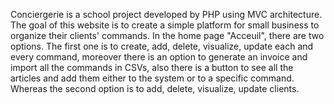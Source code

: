 Conciergerie is a school project developed by PHP using MVC architecture. The goal of this website is to create a simple platform for small business to organize their clients' commands. In the home page "Acceuil", there are two options. The first one is to create, add, delete, visualize, update each and every command, moreover there is an option to generate an invoice and import all the commands in CSVs, also there is a button to see all the articles and add them either to the system or to a specific command. Whereas the second option is to add, delete, visualize, update clients.
